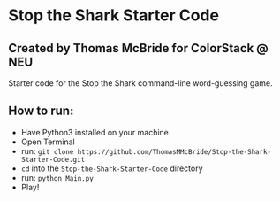# Stop the Shark Starter Code 
## Created by Thomas McBride for ColorStack @ NEU
Starter code for the Stop the Shark command-line word-guessing game.

## How to run:
- Have Python3 installed on your machine
- Open Terminal
- run: `git clone https://github.com/ThomasMMcBride/Stop-the-Shark-Starter-Code.git`
- `cd` into the  `Stop-the-Shark-Starter-Code` directory
- run: `python Main.py`
- Play!
